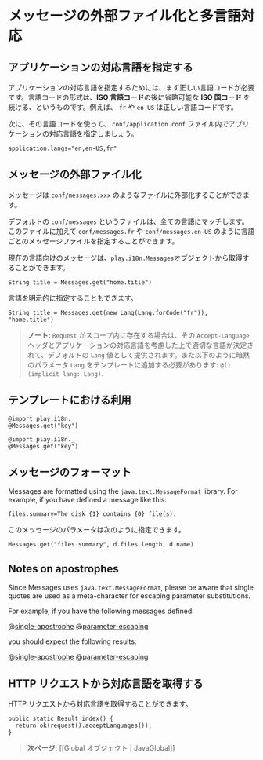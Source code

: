 <!--- Copyright (C) 2009-2013 Typesafe Inc. <http://www.typesafe.com> -->
<!--
# Externalising messages and internationalization
-->
# メッセージの外部ファイル化と多言語対応

<!--
## Specifying languages supported by your application
-->
## アプリケーションの対応言語を指定する

<!--
To specify your application’s languages, you need a valid language code, specified by a valid **ISO Language Code**, optionally followed by a valid **ISO Country Code**. For example, `fr` or `en-US`.
-->
アプリケーションの対応言語を指定するためには、まず正しい言語コードが必要です。言語コードの形式は、**ISO 言語コード**の後に省略可能な **ISO 国コード** を続ける、というものです。例えば、 `fr` や `en-US` は正しい言語コードです。

<!--
To start, you need to specify the languages that your application supports in its `conf/application.conf` file:
-->
次に、その言語コードを使って、 `conf/application.conf` ファイル内でアプリケーションの対応言語を指定しましょう。

```
application.langs="en,en-US,fr"
```

<!--
## Externalizing messages
-->
## メッセージの外部ファイル化

<!--
You can externalize messages in the `conf/messages.xxx` files. 
-->
メッセージは `conf/messages.xxx` のようなファイルに外部化することができます。

<!--
The default `conf/messages` file matches all languages. You can specify additional language messages files, such as `conf/messages.fr` or `conf/messages.en-US`.
-->
デフォルトの `conf/messages` というファイルは、全ての言語にマッチします。このファイルに加えて `conf/messages.fr` や `conf/messages.en-US` のように言語ごとのメッセージファイルを指定することができます。

<!--
You can retrieve messages for the current language using the `play.i18n.Messages` object:
-->
現在の言語向けのメッセージは、`play.i18n.Messages`オブジェクトから取得することができます。

```
String title = Messages.get("home.title")
```

<!--
You can also specify the language explicitly:
-->
言語を明示的に指定することもできます。

```
String title = Messages.get(new Lang(Lang.forCode("fr")), "home.title")
```

<!--
> **Note:** If you have a `Request` in the scope, it will provide a default `Lang` value corresponding to the preferred language extracted from the `Accept-Language` header and matching one of the application’s supported languages. You should also add a `Lang` implicit parameter to your template like this: `@()(implicit lang: Lang)`.
-->
> **ノート:** `Request` がスコープ内に存在する場合は、その `Accept-Language` ヘッダとアプリケーションの対応言語を考慮した上で適切な言語が決定されて、デフォルトの `Lang` 値として提供されます。また以下のように暗黙のパラメータ `Lang` をテンプレートに追加する必要があります: `@()(implicit lang: Lang)`.

<!--
## Use in templates
-->
## テンプレートにおける利用
```
@import play.i18n._
@Messages.get("key")
```
```
@import play.i18n._
@Messages.get("key")
```
<!--
## Formatting messages
-->
## メッセージのフォーマット

Messages are formatted using the `java.text.MessageFormat` library. For example, if you have defined a message like this:

```
files.summary=The disk {1} contains {0} file(s).
```

<!--
You can then specify parameters as:
-->
このメッセージのパラメータは次のように指定できます。

```
Messages.get("files.summary", d.files.length, d.name)
```

## Notes on apostrophes

Since Messages uses `java.text.MessageFormat`, please be aware that single quotes are used as a meta-character for escaping parameter substitutions.

For example, if you have the following messages defined:

@[single-apostrophe](code/javaguide/i18n/messages)
@[parameter-escaping](code/javaguide/i18n/messages)

you should expect the following results:

@[single-apostrophe](code/javaguide/i18n/JavaI18N.java)
@[parameter-escaping](code/javaguide/i18n/JavaI18N.java)

<!--
## Retrieving supported languages from an HTTP request
-->
## HTTP リクエストから対応言語を取得する

<!--
You can retrieve a specific HTTP request’s supported languages:
-->
HTTP リクエストから対応言語を取得することができます。

```
public static Result index() {
  return ok(request().acceptLanguages());
}
```

<!--
> **Next:** [[The application Global object | JavaGlobal]]
-->
> **次ページ:** [[Global オブジェクト | JavaGlobal]]
